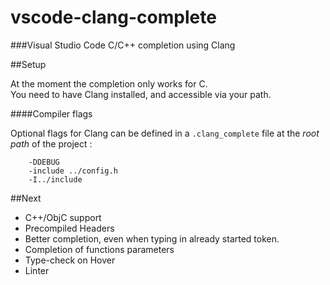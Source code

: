 # vscode-clang-complete
###Visual Studio Code C/C++ completion using Clang

##Setup

At the moment the completion only works for C.<br>
You need to have Clang installed, and accessible via your path.

####Compiler flags

Optional flags for Clang can be defined in a `.clang_complete` file at the *root path*  of the project :

```
    -DDEBUG
    -include ../config.h
    -I../include
```

##Next

- C++/ObjC support
- Precompiled Headers
- Better completion, even when typing in already started token.
- Completion of functions parameters
- Type-check on Hover
- Linter
